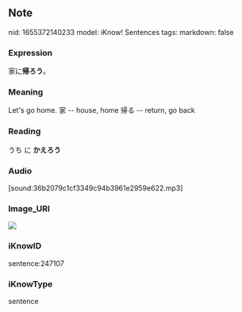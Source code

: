 ## Note
nid: 1655372140233
model: iKnow! Sentences
tags: 
markdown: false

### Expression
家に<b>帰ろう</b>。

### Meaning
Let's go home.
家 -- house, home
帰る -- return, go back

### Reading
うち に <b>かえろう</b>

### Audio
[sound:36b2079c1cf3349c94b3961e2959e622.mp3]

### Image_URI
<img src="17b2ac64537e8ef2f9e1bab9c73680b6.jpg">

### iKnowID
sentence:247107

### iKnowType
sentence
